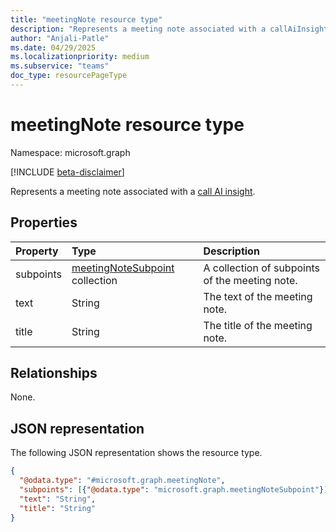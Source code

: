 ```yaml
---
title: "meetingNote resource type"
description: "Represents a meeting note associated with a callAiInsight."
author: "Anjali-Patle"
ms.date: 04/29/2025
ms.localizationpriority: medium
ms.subservice: "teams"
doc_type: resourcePageType
---
```


# meetingNote resource type

Namespace: microsoft.graph

[!INCLUDE [beta-disclaimer](../../includes/beta-disclaimer.md)]

Represents a meeting note associated with a [call AI insight](callaiinsight.md).

## Properties
|Property|Type|Description|
|:---|:---|:---|
|subpoints|[meetingNoteSubpoint](../resources/meetingnotesubpoint.md) collection| A collection of subpoints of the meeting note.|
|text|String|The text of the meeting note.|
|title|String|The title of the meeting note.|

## Relationships
None.

## JSON representation
The following JSON representation shows the resource type.
<!-- {
  "blockType": "resource",
  "@odata.type": "microsoft.graph.meetingNote"
}
-->
``` json
{
  "@odata.type": "#microsoft.graph.meetingNote",
  "subpoints": [{"@odata.type": "microsoft.graph.meetingNoteSubpoint"}],
  "text": "String",
  "title": "String"
}
```

